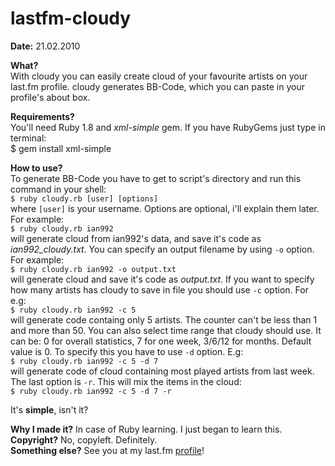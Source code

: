 lastfm-cloudy
======
**Date:** 21.02.2010  
  
**What?**  
With cloudy you can easily create cloud of your favourite artists on your last.fm profile. cloudy generates BB-Code, which you can paste in your profile's about box.

**Requirements?**  
You'll need Ruby 1.8 and *xml-simple* gem. If you have RubyGems just type in terminal:  
	$ gem install xml-simple  
	  
**How to use?**  
To generate BB-Code you have to get to script's directory and run this command in your shell:  
	`$ ruby cloudy.rb [user] [options]`  
where `[user]` is your username. Options are optional, i'll explain them later. For example:  
	`$ ruby cloudy.rb ian992`  
will generate cloud from ian992's data, and save it's code as *ian992_cloudy.txt*. You can specify an output filename by using `-o` option. For example:  
	`$ ruby cloudy.rb ian992 -o output.txt`  
will generate cloud and save it's code as *output.txt*. If you want to specify how many artists has cloudy to save in file you should use `-c` option. For e.g:  
	`$ ruby cloudy.rb ian992 -c 5`  
will generate code containg only 5 artists. The counter can't be less than 1 and more than 50. You can also select time range that cloudy should use. It can be: 0 for overall statistics, 7 for one week, 3/6/12 for months. Default value is 0. To specify this you have to use `-d` option. E.g:  
	`$ ruby cloudy.rb ian992 -c 5 -d 7`  
will generate code of cloud containing most played artists from last week. The last option is `-r`. This will mix the items in the cloud:  
	`$ ruby cloudy.rb ian992 -c 5 -d 7 -r`  

It's **simple**, isn't it?  

**Why I made it?** In case of Ruby learning. I just began to learn this.   
**Copyright?** No, copyleft. Definitely.  
**Something else?** See you at my last.fm [profile](http://last.fm/user/kryszanek)!
